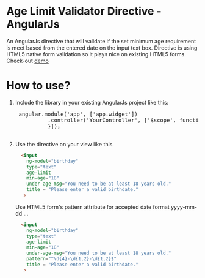 # Age Limit Validator Directive - AngularJs

An AngularJs directive that will validate if the set minimum age requirement is meet based from the entered date on the input text box. Directive is using 
HTML5 native form validation so it plays nice on existing HTML5 forms. Check-out [demo] 


# How to use?

1. Include the library in your existing AngularJs project like this:
    <pre>
    angular.module('app', ['app.widget'])
             .controller('YourController', ['$scope', function($scope) {                 
             }]);
    </pre>

2. Use the directive on your view like this
   
    ```html
      <input 
        ng-model="birthday" 
        type="text"       
        age-limit 
        min-age="18"                                          
        under-age-msg="You need to be at least 18 years old."
        title = "Please enter a valid birthdate."                                           
       >
    ```
    
    Use HTML5 form's pattern attribute for accepted date format yyyy-mm-dd ...

    ```html
      <input 
        ng-model="birthday" 
        type="text"       
        age-limit 
        min-age="18"                                          
        under-age-msg="You need to be at least 18 years old."
        pattern="^\d{4}-\d{1,2}-\d{1,2}$"
        title = "Please enter a valid birthdate."                                           
       >
    ```
[demo]: http://joecaps.com/blog/demo/age-validator-directive-in-angular.html